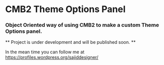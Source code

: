 # CMB2 Theme Options Panel
### Object Oriented way of using CMB2 to make a custom Theme Options panel.

** Project is under development and will be published soon. **

In the mean time you can follow me at https://profiles.wordpress.org/sajiddesigner/
